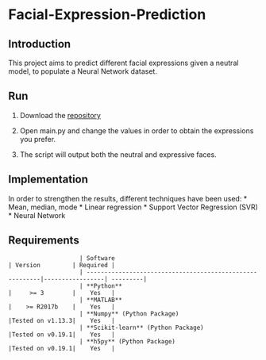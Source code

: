 # Facial-Expression-Prediction

## Introduction
This project aims to predict different facial expressions given a neutral model, to populate a Neural Network dataset.

## Run
1. Download the [repository](https://github.com/fralomba/Facial-Expression-Prediction.git)

2. Open main.py and change the values in order to obtain the expressions you prefer.

3. The script will output both the neutral and expressive faces.

## Implementation
In order to strengthen the results, different techniques have been used:
	* Mean, median, mode
	* Linear regression
	* Support Vector Regression (SVR)
	* Neural Network

## Requirements
						| Software                                                 | Version         | Required |
						| ---------------------------------------------------------|-----------------| ---------|
						| **Python**                                               |     >= 3        |    Yes   |
						| **MATLAB**                                               |    >= R2017b    |    Yes   |
						| **Numpy** (Python Package)                               |Tested on v1.13.3|    Yes   |
						| **Scikit-learn** (Python Package)                        |Tested on v0.19.1|    Yes   |
						| **h5py** (Python Package)                        		   |Tested on v0.19.1|    Yes   |

